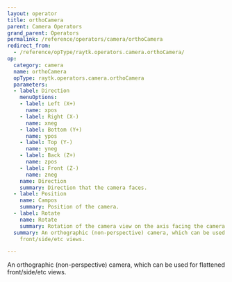 ```yaml
---
layout: operator
title: orthoCamera
parent: Camera Operators
grand_parent: Operators
permalink: /reference/operators/camera/orthoCamera
redirect_from:
  - /reference/opType/raytk.operators.camera.orthoCamera/
op:
  category: camera
  name: orthoCamera
  opType: raytk.operators.camera.orthoCamera
  parameters:
  - label: Direction
    menuOptions:
    - label: Left (X+)
      name: xpos
    - label: Right (X-)
      name: xneg
    - label: Bottom (Y+)
      name: ypos
    - label: Top (Y-)
      name: yneg
    - label: Back (Z+)
      name: zpos
    - label: Front (Z-)
      name: zneg
    name: Direction
    summary: Direction that the camera faces.
  - label: Position
    name: Campos
    summary: Position of the camera.
  - label: Rotate
    name: Rotate
    summary: Rotation of the camera view on the axis facing the camera.
  summary: An orthographic (non-perspective) camera, which can be used for flattened
    front/side/etc views.

---
```



An orthographic (non-perspective) camera, which can be used for flattened front/side/etc views.